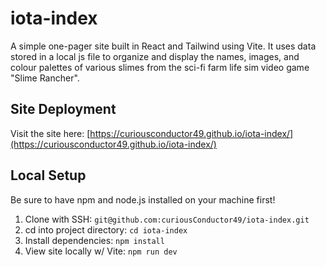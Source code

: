 # iota-index
A simple one-pager site built in React and Tailwind using Vite. It uses data stored in a local js file to organize and display the names, images, and colour palettes of various slimes from the sci-fi farm life sim video game "Slime Rancher".

## Site Deployment
Visit the site here: [https://curiousconductor49.github.io/iota-index/](https://curiousconductor49.github.io/iota-index/)

## Local Setup
Be sure to have npm and node.js installed on your machine first!

1. Clone with SSH: `git@github.com:curiousConductor49/iota-index.git`
2. cd into project directory: `cd iota-index`
3. Install dependencies: `npm install`
4. View site locally w/ Vite: `npm run dev`

